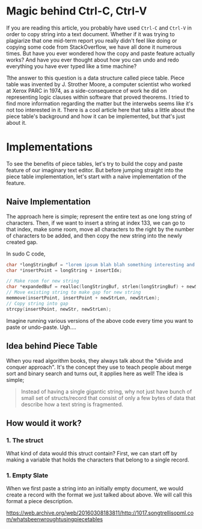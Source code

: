 # Magic behind Ctrl-C, Ctrl-V

If you are reading this article, you probably have used `Ctrl-C` and `Ctrl-V` in order to copy string into a text document. Whether if it was trying to plagiarize that one mid-term report you really didn't feel like doing or copying some code from StackOverflow, we have all done it numerous times. But have you ever wondered how the copy and paste feature actually works? And have you ever thought about how you can undo and redo everything you have ever typed like a time machine?

Tthe answer to this question is a data structure called piece table. Piece table was invented by J. Strother Moore, a computer scientist who worked at Xerox PARC in 1974,  as a side-consequence of work he did on representing logic clauses within software that proved theorems. I tried to find more information regarding the matter but the interwebs seems like it's not too interested in it. There is a cool article here that talks a little about the piece table's background and how it can be implemented, but that's just about it. 

# Implementations

To see the benefits of piece tables, let's try to build the copy and paste feature of our imaginary text editor. But before jumping straight into the piece table implementation, let's start with a naive implementation of the feature.

## Naive Implementation

The approach here is simple; represent the entire text as one long string of characters. Then, if we want to insert a string at index 133, we can go to that index, make some room, move all characters to the right by the number of characters to be added, and then copy the new string into the newly created gap.

In sudo C code,

```c
char *longStringBuf = "lorem ipsum blah blah something interesting and long here";
char *insertPoint = longString + insertIdx;

// Make room for new string
char *expandedBuf = realloc(longStringBuf, strlen(longStringBuf) + newStrLen);
// Move existing string to make gap for new string
memmove(insertPoint, insertPoint + newStrLen, newStrLen);
// Copy string into gap
strcpy(insertPoint, newStr, newStrLen);
```

Imagine running various versions of the above code every time you want to paste or undo-paste. Ugh….

## Idea behind Piece Table

When you read algorithm books, they always talk about the "divide and conquer approach". It's the concept they use to teach people about merge sort and binary search and turns out, it applies here as well! The idea is simple;

> Instead of having a single gigantic string, why not just have bunch of small set of structs/record that consist of only a few bytes of data that describe how a text string is fragmented.

## How would it work?

### 1. The struct

What kind of data would this struct contain? First, we can start off by making a variable that holds the characters that belong to a single record. 

### 1. Empty Slate

When we first paste a string into an initially empty document, we would create a record with the format we just talked about above. We will call this format a piece description. 

https://web.archive.org/web/20160308183811/http://1017.songtrellisopml.com/whatsbeenwroughtusingpiecetables


